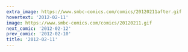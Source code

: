 ```yaml
---
extra_image: https://www.smbc-comics.com/comics/20120211after.gif
hovertext: '2012-02-11'
image: https://www.smbc-comics.com/comics/20120211.gif
next_comic: '2012-02-12'
prev_comic: '2012-02-10'
title: '2012-02-11'
---
```


